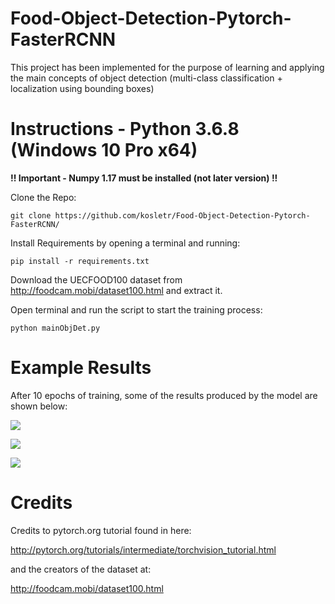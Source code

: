# Food-Object-Detection-Pytorch-FasterRCNN

This project has been implemented for the purpose of learning and applying the main concepts of object detection (multi-class classification + localization using bounding boxes)

# Instructions - Python 3.6.8 (Windows 10 Pro x64)

<b>!! Important - Numpy 1.17 must be installed (not later version) !!</b>


Clone the Repo:

	git clone https://github.com/kosletr/Food-Object-Detection-Pytorch-FasterRCNN/

Install Requirements by opening a terminal and running:

	pip install -r requirements.txt
  
Download the UECFOOD100 dataset from http://foodcam.mobi/dataset100.html and extract it.

Open terminal and run the script to start the training process:

	python mainObjDet.py


# Example Results

After 10 epochs of training, some of the results produced by the model are shown below:

![](https://github.com/kosletr/testing/blob/master/imgs/Rice.png) 

![](https://github.com/kosletr/testing/blob/master/imgs/Spinach.png)

![](https://github.com/kosletr/testing/blob/master/imgs/Multiple.png)

# Credits
Credits to pytorch.org tutorial found in here:

http://pytorch.org/tutorials/intermediate/torchvision_tutorial.html

and the creators of the dataset at:

http://foodcam.mobi/dataset100.html
